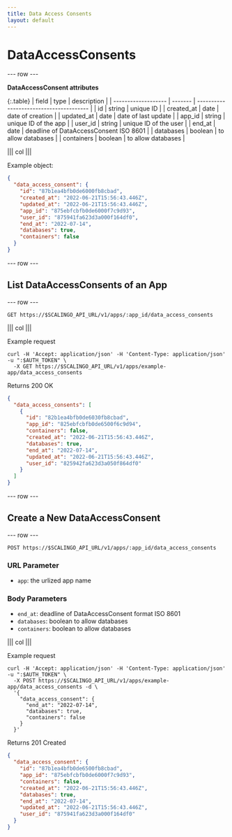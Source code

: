 ```yaml
---
title: Data Access Consents
layout: default
---
```


# DataAccessConsents

--- row ---

**DataAccessConsent attributes**

{:.table}
| field               | type    | description                             |
| ------------------- | ------- | --------------------------------------- |
| id                  | string  | unique ID                               |
| created_at          | date    | date of creation                        |
| updated_at          | date    | date of last update                     |
| app_id              | string  | unique ID of the app                    |
| user_id             | string  | unique ID of the user                   |
| end_at              | date    | deadline of DataAccessConsent ISO 8601 |
| databases           | boolean | to allow databases                      |
| containers          | boolean | to allow databases                      |

||| col |||

Example object:

```json
{
  "data_access_consent": {
    "id": "87b1ea4bfb0de6000fb8cbad",
    "created_at": "2022-06-21T15:56:43.446Z",
    "updated_at": "2022-06-21T15:56:43.446Z",
    "app_id": "875ebfcbfb0de6000f7c9d93",
    "user_id": "875941fa623d3a000f164df0",
    "end_at": "2022-07-14",
    "databases": true,
    "containers": false
  }
}
```

--- row ---

## List DataAccessConsents of an App

--- row ---

`GET https://$SCALINGO_API_URL/v1/apps/:app_id/data_access_consents`

||| col |||

Example request

```shell
curl -H 'Accept: application/json' -H 'Content-Type: application/json' -u ":$AUTH_TOKEN" \
  -X GET https://$SCALINGO_API_URL/v1/apps/example-app/data_access_consents
```

Returns 200 OK

```json
{
  "data_access_consents": [
    {
      "id": "82b1ea4bfb0de6030fb8cbad",
      "app_id": "825ebfcbfb0de6500f6c9d94",
      "containers": false,
      "created_at": "2022-06-21T15:56:43.446Z",
      "databases": true,
      "end_at": "2022-07-14",
      "updated_at": "2022-06-21T15:56:43.446Z",
      "user_id": "825942fa623d3a050f864df0"
    }
  ]
}
```

--- row ---

## Create a New DataAccessConsent

--- row ---

`POST https://$SCALINGO_API_URL/v1/apps/:app_id/data_access_consents`

### URL Parameter

- `app`: the urlized app name

### Body Parameters

- `end_at`: deadline of DataAccessConsent format ISO 8601
- `databases`: boolean to allow databases
- `containers`: boolean to allow databases

||| col |||

Example request

```shell
curl -H 'Accept: application/json' -H 'Content-Type: application/json' -u ":$AUTH_TOKEN" \
  -X POST https://$SCALINGO_API_URL/v1/apps/example-app/data_access_consents -d \
  '{
    "data_access_consent": {
      "end_at": "2022-07-14",
      "databases": true,
      "containers": false
    }
  }'
```

Returns 201 Created

```json
{
  "data_access_consent": {
    "id": "87b1ea4bfb0de6500fb8cbad",
    "app_id": "875ebfcbfb0de6000f7c9d93",
    "containers": false,
    "created_at": "2022-06-21T15:56:43.446Z",
    "databases": true,
    "end_at": "2022-07-14",
    "updated_at": "2022-06-21T15:56:43.446Z",
    "user_id": "875941fa623d3a000f164df0"
  }
}
```

